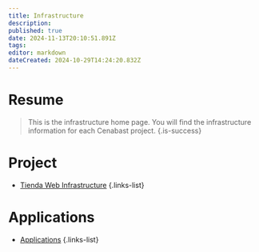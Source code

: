 ```yaml
---
title: Infrastructure
description: 
published: true
date: 2024-11-13T20:10:51.891Z
tags: 
editor: markdown
dateCreated: 2024-10-29T14:24:20.832Z
---
```


# Resume
> This is the infrastructure home page. You will find the infrastructure information for each Cenabast project.
{.is-success}


# Project

- [Tienda Web Infrastructure](Tienda-web)
{.links-list}

# Applications

- [Applications](applications)
{.links-list}
